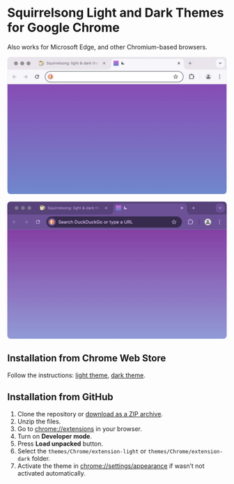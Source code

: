 # Squirrelsong Light and Dark Themes for Google Chrome

Also works for Microsoft Edge,  and other Chromium-based browsers.

![Squirrelsong light theme](./screenshot-light.jpg)

![Squirrelsong dark theme](./screenshot-dark.jpg)

## Installation from Chrome Web Store

Follow the instructions: [light theme](https://chrome.google.com/webstore/detail/squirrelsong-light-theme/djifnfnaealajnoccbifhbgmkholgljn), [dark theme](https://chromewebstore.google.com/detail/squirrelsong-dark-deep-pu/oimeikpbfflafafdppijokbhhldplimj).

## Installation from GitHub

1. Clone the repository or [download as a ZIP archive](https://github.com/sapegin/squirrelsong/archive/refs/heads/master.zip).
2. Unzip the files.
3. Go to [chrome://extensions](chrome://extensions) in your browser.
4. Turn on **Developer mode**.
5. Press **Load unpacked** button.
6. Select the `themes/Chrome/extension-light` or `themes/Chrome/extension-dark` folder.
7. Activate the theme in [chrome://settings/appearance](chrome://settings/appearance) if wasn’t not activated automatically.
